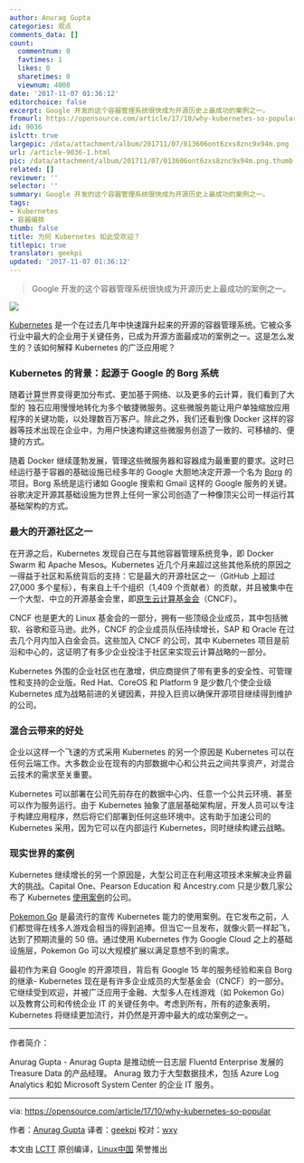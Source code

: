 ```yaml
---
author: Anurag Gupta
categories: 观点
comments_data: []
count:
  commentnum: 0
  favtimes: 1
  likes: 0
  sharetimes: 0
  viewnum: 4008
date: '2017-11-07 01:36:12'
editorchoice: false
excerpt: Google 开发的这个容器管理系统很快成为开源历史上最成功的案例之一。
fromurl: https://opensource.com/article/17/10/why-kubernetes-so-popular
id: 9036
islctt: true
largepic: /data/attachment/album/201711/07/013606ont6zxs8znc9x94m.png
url: /article-9036-1.html
pic: /data/attachment/album/201711/07/013606ont6zxs8znc9x94m.png.thumb.jpg
related: []
reviewer: ''
selector: ''
summary: Google 开发的这个容器管理系统很快成为开源历史上最成功的案例之一。
tags:
- Kubernetes
- 容器编排
thumb: false
title: 为何 Kubernetes 如此受欢迎？
titlepic: true
translator: geekpi
updated: '2017-11-07 01:36:12'
---
```



> 
> Google 开发的这个容器管理系统很快成为开源历史上最成功的案例之一。
> 
> 
> 


![](/data/attachment/album/201711/07/013606ont6zxs8znc9x94m.png)


[Kubernetes](https://kubernetes.io/) 是一个在过去几年中快速蹿升起来的开源的容器管理系统。它被众多行业中最大的企业用于关键任务，已成为开源方面最成功的案例之一。这是怎么发生的？该如何解释 Kubernetes 的广泛应用呢？


### Kubernetes 的背景：起源于 Google 的 Borg 系统


随着计算世界变得更加分布式、更加基于网络、以及更多的云计算，我们看到了大型的<ruby> 独石 <rt>  monolithic </rt></ruby>应用慢慢地转化为多个敏捷微服务。这些微服务能让用户单独缩放应用程序的关键功能，以处理数百万客户。除此之外，我们还看到像 Docker 这样的容器等技术出现在企业中，为用户快速构建这些微服务创造了一致的、可移植的、便捷的方式。


随着 Docker 继续蓬勃发展，管理这些微服务器和容器成为最重要的要求。这时已经运行基于容器的基础设施已经多年的 Google 大胆地决定开源一个名为 [Borg](http://queue.acm.org/detail.cfm?id=2898444) 的项目。Borg 系统是运行诸如 Google 搜索和 Gmail 这样的 Google 服务的关键。谷歌决定开源其基础设施为世界上任何一家公司创造了一种像顶尖公司一样运行其基础架构的方式。


### 最大的开源社区之一


在开源之后，Kubernetes 发现自己在与其他容器管理系统竞争，即 Docker Swarm 和 Apache Mesos。Kubernetes 近几个月来超过这些其他系统的原因之一得益于社区和系统背后的支持：它是最大的开源社区之一（GitHub 上超过 27,000 多个星标），有来自上千个组织（1,409 个贡献者）的贡献，并且被集中在一个大型、中立的开源基金会里，即[原生云计算基金会](https://www.cncf.io/)（CNCF）。


CNCF 也是更大的 Linux 基金会的一部分，拥有一些顶级企业成员，其中包括微软、谷歌和亚马逊。此外，CNCF 的企业成员队伍持续增长，SAP 和 Oracle 在过去几个月内加入白金会员。这些加入 CNCF 的公司，其中 Kubernetes 项目是前沿和中心的，这证明了有多少企业投注于社区来实现云计算战略的一部分。


Kubernetes 外围的企业社区也在激增，供应商提供了带有更多的安全性、可管理性和支持的企业版。Red Hat、CoreOS 和 Platform 9 是少数几个使企业级 Kubernetes 成为战略前进的关键因素，并投入巨资以确保开源项目继续得到维护的公司。


### 混合云带来的好处


企业以这样一个飞速的方式采用 Kubernetes 的另一个原因是 Kubernetes 可以在任何云端工作。大多数企业在现有的内部数据中心和公共云之间共享资产，对混合云技术的需求至关重要。


Kubernetes 可以部署在公司先前存在的数据中心内、任意一个公共云环境、甚至可以作为服务运行。由于 Kubernetes 抽象了底层基础架构层，开发人员可以专注于构建应用程序，然后将它们部署到任何这些环境中。这有助于加速公司的 Kubernetes 采用，因为它可以在内部运行 Kubernetes，同时继续构建云战略。


### 现实世界的案例


Kubernetes 继续增长的另一个原因是，大型公司正在利用这项技术来解决业界最大的挑战。Capital One、Pearson Education 和 Ancestry.com 只是少数几家公布了 Kubernetes [使用案例](https://kubernetes.io/case-studies/)的公司。


[Pokemon Go](https://cloudplatform.googleblog.com/2016/09/bringing-Pokemon-GO-to-life-on-Google-Cloud.html) 是最流行的宣传 Kubernetes 能力的使用案例。在它发布之前，人们都觉得在线多人游戏会相当的得到追捧。但当它一旦发布，就像火箭一样起飞，达到了预期流量的 50 倍。通过使用 Kubernetes 作为 Google Cloud 之上的基础设施层，Pokemon Go 可以大规模扩展以满足意想不到的需求。


最初作为来自 Google 的开源项目，背后有 Google 15 年的服务经验和来自 Borg 的继承- Kubernetes 现在是有许多企业成员的大型基金会（CNCF）的一部分。它继续受到欢迎，并被广泛应用于金融、大型多人在线游戏（如 Pokemon Go）以及教育公司和传统企业 IT 的关键任务中。考虑到所有，所有的迹象表明，Kubernetes 将继续更加流行，并仍然是开源中最大的成功案例之一。




---


作者简介：


Anurag Gupta - Anurag Gupta 是推动统一日志层 Fluentd Enterprise 发展的 Treasure Data 的产品经理。 Anurag 致力于大型数据技术，包括 Azure Log Analytics 和如 Microsoft System Center 的企业 IT 服务。




---


via: <https://opensource.com/article/17/10/why-kubernetes-so-popular>


作者：[Anurag Gupta](https://opensource.com/users/anuraggupta) 译者：[geekpi](https://github.com/geekpi) 校对：[wxy](https://github.com/wxy)


本文由 [LCTT](https://github.com/LCTT/TranslateProject) 原创编译，[Linux中国](https://linux.cn/) 荣誉推出